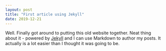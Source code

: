 ```yaml
---
layout: post
title: "First article using Jekyll"
date: 2019-12-21
---
```

Well. Finally got around to putting this old website together. Neat thing about it - powered by [Jekyll](http://jekyllrb.com) and I can use Markdown to author my posts. It actually is a lot easier than I thought it was going to be.
